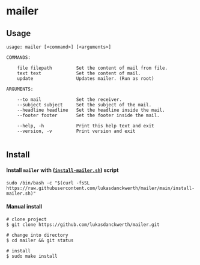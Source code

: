 # mailer

## Usage

[mark-usage-start]::
```shell
usage: mailer [<command>] [<arguments>]

COMMANDS:

    file filepath         Set the content of mail from file.
    text text             Set the content of mail.
    update                Updates mailer. (Run as root)

ARGUMENTS:

    --to mail             Set the receiver.
    --subject subject     Set the subject of the mail.
    --headline headline   Set the headline inside the mail.
    --footer footer       Set the footer inside the mail.

    --help, -h            Print this help text and exit
    --version, -v         Print version and exit


```
[mark-usage-end]::


## Install

#### Install `mailer` with ([`install-mailer.sh`](https://raw.githubusercontent.com/lukasdanckwerth/mailer/main/install-mailer.sh)) script

```shell
sudo /bin/bash -c "$(curl -fsSL https://raw.githubusercontent.com/lukasdanckwerth/mailer/main/install-mailer.sh)"
```

#### Manual install
```shell
# clone project
$ git clone https://github.com/lukasdanckwerth/mailer.git

# change into directory
$ cd mailer && git status

# install
$ sudo make install
```
